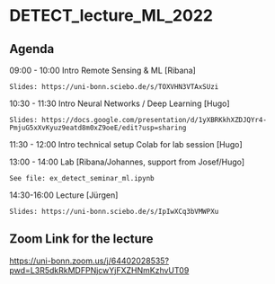 # DETECT_lecture_ML_2022

## Agenda

09:00 - 10:00 Intro Remote Sensing & ML [Ribana] 
    
    Slides: https://uni-bonn.sciebo.de/s/TOXVHN3VTAxSUzi

10:30 - 11:30 Intro Neural Networks / Deep Learning [Hugo] 

    Slides: https://docs.google.com/presentation/d/1yXBRKkhXZDJQYr4-PmjuG5xXvKyuz9eatd8m0xZ9oeE/edit?usp=sharing

11:30 - 12:00 Intro technical setup Colab for lab session [Hugo]

13:00 - 14:00 Lab [Ribana/Johannes, support from Josef/Hugo]

    See file: ex_detect_seminar_ml.ipynb

14:30-16:00 Lecture [Jürgen]

    Slides: https://uni-bonn.sciebo.de/s/IpIwXCq3bVMWPXu

## Zoom Link for the lecture
https://uni-bonn.zoom.us/j/64402028535?pwd=L3R5dkRkMDFPNjcwYjFXZHNmKzhvUT09 
